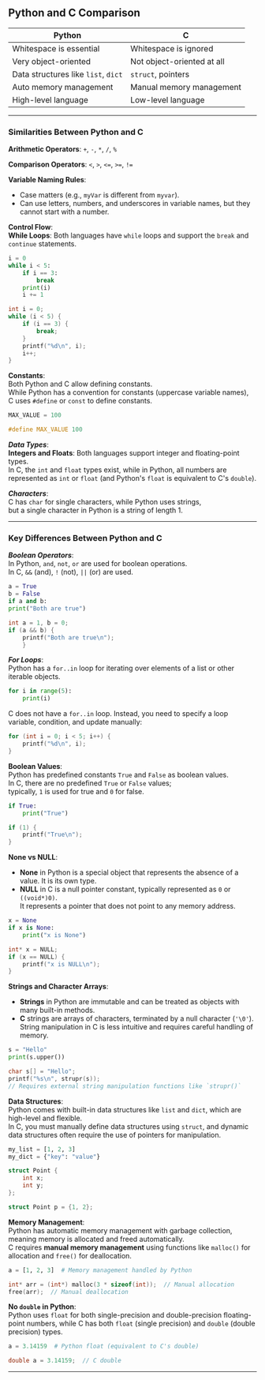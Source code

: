 
## **Python and C Comparison**

| **Python**                          | **C**                      |
| ----------------------------------- | -------------------------- |
| Whitespace is essential             | Whitespace is ignored      |
| Very object-oriented                | Not object-oriented at all |
| Data structures like `list`, `dict` | `struct`, pointers         |
| Auto memory management              | Manual memory management   |
| High-level language                 | Low-level language         |

---

### **Similarities Between Python and C**

**Arithmetic Operators**:   `+`, `-`, `*`, `/`, `%`

**Comparison Operators**:  `<`, `>`, `<=`, `>=`, `!=`

**Variable Naming Rules**:    
* Case matters (e.g., `myVar` is different from `myvar`).
* Can use letters, numbers, and underscores in variable names, but they cannot start with a number.

**Control Flow**:      
**While Loops**: Both languages have `while` loops and support the `break` and `continue` statements.        
```python
i = 0
while i < 5:
    if i == 3:
        break
    print(i)
    i += 1
```

```c
int i = 0;
while (i < 5) {
    if (i == 3) {
        break;
    }
    printf("%d\n", i);
    i++;
}
```


**Constants**:         
Both Python and C allow defining constants.        
While Python has a convention for constants (uppercase variable names),      
C uses `#define` or `const` to define constants.      
```python
MAX_VALUE = 100
```

```c
#define MAX_VALUE 100
```


***Data Types***:       
**Integers and Floats**: Both languages support integer and floating-point types.      
In C, the `int` and `float` types exist, while in Python, all numbers are represented as `int` or `float` (and Python's `float` is equivalent to C's `double`).

***Characters***:     
C has `char` for single characters, while Python uses strings,    
but a single character in Python is a string of length 1.


---


### **Key Differences Between Python and C**

***Boolean Operators***:       
In Python, `and`, `not`, `or` are used for boolean operations.     
In C, `&&` (and), `!` (not), `||` (or) are used.     

```python
a = True
b = False
if a and b:
print("Both are true")
```

```c
int a = 1, b = 0;
if (a && b) {
	printf("Both are true\n");
	}
```


***For Loops***:       
Python has a `for..in` loop for iterating over elements of a list or other iterable objects.
```python
for i in range(5):
    print(i)
```

C does not have a `for..in` loop. Instead, you need to specify a loop variable, condition, and update manually:
```c
for (int i = 0; i < 5; i++) {
    printf("%d\n", i);
}
```


**Boolean Values**:      
Python has predefined constants `True` and `False` as boolean values.     
In C, there are no predefined `True` or `False` values;      
typically, `1` is used for true and `0` for false.     
```python
if True:
    print("True")
```

```c
if (1) {
    printf("True\n");
}
```


**None vs NULL**:
- **None** in Python is a special object that represents the absence of a value. It is its own type.
- **NULL** in C is a null pointer constant, typically represented as `0` or `((void*)0)`.      
	It represents a pointer that does not point to any memory address.

```python
x = None
if x is None:
	print("x is None")
```

```c
int* x = NULL;
if (x == NULL) {
    printf("x is NULL\n");
}
```


**Strings and Character Arrays**:     
- **Strings** in Python are immutable and can be treated as objects with many built-in methods.
- **C** strings are arrays of characters, terminated by a null character (`'\0'`). String manipulation in C is less intuitive and requires careful handling of memory.

```python
s = "Hello"
print(s.upper())
```

```c
char s[] = "Hello";
printf("%s\n", strupr(s));  
// Requires external string manipulation functions like `strupr()`
```


**Data Structures**:        
Python comes with built-in data structures like `list` and `dict`, which are high-level and flexible.      
In C, you must manually define data structures using `struct`, and dynamic data structures often require the use of pointers for manipulation.     

```python
my_list = [1, 2, 3]
my_dict = {"key": "value"}
```

```c
struct Point {
    int x;
    int y;
};

struct Point p = {1, 2};
```


**Memory Management**:        
Python has automatic memory management with garbage collection, meaning memory is allocated and freed automatically.     
C requires **manual memory management** using functions like `malloc()` for allocation and `free()` for deallocation.     

```python
a = [1, 2, 3]  # Memory management handled by Python
```

```c
int* arr = (int*) malloc(3 * sizeof(int));  // Manual allocation
free(arr);  // Manual deallocation
```


**No `double` in Python**:      
Python uses `float` for both single-precision and double-precision floating-point numbers, while C has both `float` (single precision) and `double` (double precision) types.
```python
a = 3.14159  # Python float (equivalent to C's double)
```

```c
double a = 3.14159;  // C double
```



___________
